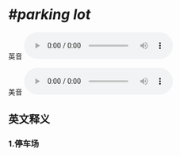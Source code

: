 # ***\#parking lot*** 
英音
<audio src="./media/parking lot1.aac" controls="controls"></audio>

美音
<audio src="./media/parking lot2.aac" controls="controls"></audio>



  

英文释义
---
### 1.**停车场**  


